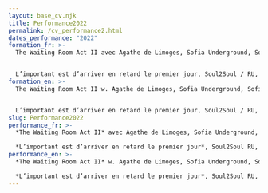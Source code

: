 ```yaml
---
layout: base_cv.njk
title: Performance2022
permalink: /cv_performance2.html
dates_performance: "2022"
formation_fr: >-
  The Waiting Room Act II avec Agathe de Limoges, Sofia Underground, Sofia, BG


  L’important est d’arriver en retard le premier jour, Soul2Soul / RU, Genève, CH
formation_en: >-
  The Waiting Room Act II w. Agathe de Limoges, Sofia Underground, Sofia, BG


  L’important est d’arriver en retard le premier jour, Soul2Soul / RU, Geneva, CH
slug: Performance2022
performance_fr: >-
  *The Waiting Room Act II* avec Agathe de Limoges, Sofia Underground, Sofia, BG

  *L’important est d’arriver en retard le premier jour*, Soul2Soul RU, Genève, CH
performance_en: >-
  *The Waiting Room Act II* w. Agathe de Limoges, Sofia Underground, Sofia, BG

  *L’important est d’arriver en retard le premier jour*, Soul2Soul RU, Geneva, CH
---
```

